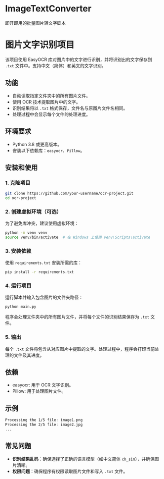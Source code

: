# ImageTextConverter
即开即用的批量图片转文字脚本

# 图片文字识别项目

该项目使用 EasyOCR 库对图片中的文字进行识别，并将识别出的文字保存到 `.txt` 文件中。支持中文（简体）和英文的文字识别。

## 功能

- 自动读取指定文件夹中的所有图片文件。
- 使用 OCR 技术提取图片中的文字。
- 识别结果将以 `.txt` 格式保存，文件名与原图片文件名相同。
- 处理过程中会显示每个文件的处理进度。

## 环境要求

- Python 3.8 或更高版本。
- 安装以下依赖库：`easyocr`、`Pillow`。

## 安装和使用

### 1. 克隆项目

```bash
git clone https://github.com/your-username/ocr-project.git
cd ocr-project
```

### 2. 创建虚拟环境（可选）

为了避免库冲突，建议使用虚拟环境：

```bash
python -m venv venv
source venv/bin/activate  # 在 Windows 上使用 venv\Scripts\activate
```

### 3. 安装依赖

使用 `requirements.txt` 安装所需的库：

```bash
pip install -r requirements.txt
```

### 4. 运行项目

运行脚本并输入包含图片的文件夹路径：

```bash
python main.py
```

程序会处理文件夹中的所有图片文件，并将每个文件的识别结果保存为 `.txt` 文件。

### 5. 输出

每个 `.txt` 文件将包含从对应图片中提取的文字。处理过程中，程序会打印当前处理的文件及其进度。

## 依赖

- easyocr: 用于 OCR 文字识别。
- Pillow: 用于处理图片文件。

## 示例

```bash
Processing the 1/5 file: image1.png
Processing the 2/5 file: image2.jpg
...
```

## 常见问题

- **识别结果乱码**：确保选择了正确的语言模型（如中文简体 `ch_sim`），并确保图片清晰。
- **权限问题**：确保程序有权限读取图片文件和写入 `.txt` 文件。



